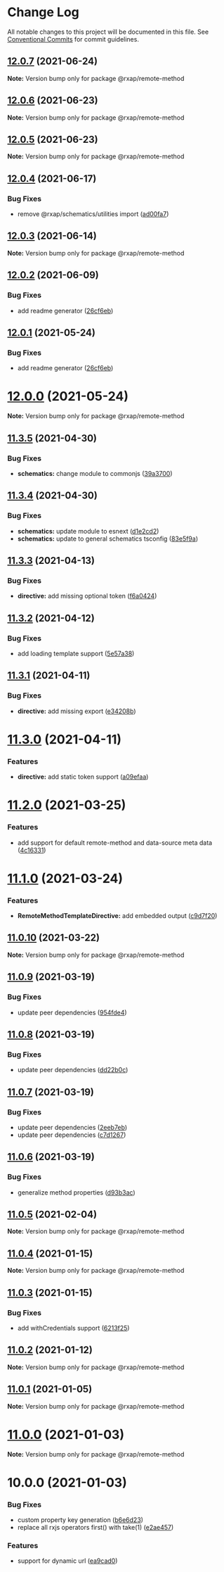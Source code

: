 # Change Log

All notable changes to this project will be documented in this file.
See [Conventional Commits](https://conventionalcommits.org) for commit guidelines.

## [12.0.7](https://gitlab.com/rxap/packages/compare/@rxap/remote-method@12.0.6...@rxap/remote-method@12.0.7) (2021-06-24)

**Note:** Version bump only for package @rxap/remote-method





## [12.0.6](https://gitlab.com/rxap/packages/compare/@rxap/remote-method@12.0.5...@rxap/remote-method@12.0.6) (2021-06-23)

**Note:** Version bump only for package @rxap/remote-method





## [12.0.5](https://gitlab.com/rxap/packages/compare/@rxap/remote-method@12.0.4...@rxap/remote-method@12.0.5) (2021-06-23)

**Note:** Version bump only for package @rxap/remote-method





## [12.0.4](https://gitlab.com/rxap/packages/compare/@rxap/remote-method@12.0.3...@rxap/remote-method@12.0.4) (2021-06-17)


### Bug Fixes

* remove @rxap/schematics/utilities import ([ad00fa7](https://gitlab.com/rxap/packages/commit/ad00fa7fcd5c9cbfe6608dca9211b834cd449745))





## [12.0.3](https://gitlab.com/rxap/packages/compare/@rxap/remote-method@12.0.2...@rxap/remote-method@12.0.3) (2021-06-14)

**Note:** Version bump only for package @rxap/remote-method





## [12.0.2](https://gitlab.com/rxap/packages/compare/@rxap/remote-method@11.3.6...@rxap/remote-method@12.0.2) (2021-06-09)


### Bug Fixes

* add readme generator ([26cf6eb](https://gitlab.com/rxap/packages/commit/26cf6eb590bf9622f9ba4026f52888555587ade5))





## [12.0.1](https://gitlab.com/rxap/packages/compare/@rxap/remote-method@12.0.0...@rxap/remote-method@12.0.1) (2021-05-24)


### Bug Fixes

* add readme generator ([26cf6eb](https://gitlab.com/rxap/packages/commit/26cf6eb590bf9622f9ba4026f52888555587ade5))





# [12.0.0](https://gitlab.com/rxap/packages/compare/@rxap/remote-method@11.3.5...@rxap/remote-method@12.0.0) (2021-05-24)

**Note:** Version bump only for package @rxap/remote-method





## [11.3.5](https://gitlab.com/rxap/packages/compare/@rxap/remote-method@11.3.4...@rxap/remote-method@11.3.5) (2021-04-30)


### Bug Fixes

* **schematics:** change module to commonjs ([39a3700](https://gitlab.com/rxap/packages/commit/39a3700a1d1194a81fb9e7944288984f64b46b88))





## [11.3.4](https://gitlab.com/rxap/packages/compare/@rxap/remote-method@11.3.3...@rxap/remote-method@11.3.4) (2021-04-30)


### Bug Fixes

* **schematics:** update module to esnext ([d1e2cd2](https://gitlab.com/rxap/packages/commit/d1e2cd252f3866471935131187b3acaefe2cca82))
* **schematics:** update to general schematics tsconfig ([83e5f9a](https://gitlab.com/rxap/packages/commit/83e5f9a0cf1810686a503425d87a5e4ae30b8c84))





## [11.3.3](https://gitlab.com/rxap/packages/compare/@rxap/remote-method@11.3.2...@rxap/remote-method@11.3.3) (2021-04-13)


### Bug Fixes

* **directive:** add missing optional token ([f6a0424](https://gitlab.com/rxap/packages/commit/f6a04247ede839497b8128bb2d8b4b2b0af135f4))





## [11.3.2](https://gitlab.com/rxap/packages/compare/@rxap/remote-method@11.3.1...@rxap/remote-method@11.3.2) (2021-04-12)


### Bug Fixes

* add loading template support ([5e57a38](https://gitlab.com/rxap/packages/commit/5e57a387258eded6c4b123defb23d0858a996e5f))





## [11.3.1](https://gitlab.com/rxap/packages/compare/@rxap/remote-method@11.3.0...@rxap/remote-method@11.3.1) (2021-04-11)


### Bug Fixes

* **directive:** add missing export ([e34208b](https://gitlab.com/rxap/packages/commit/e34208b7ccd8412042fc65e5c570877d65edcd89))





# [11.3.0](https://gitlab.com/rxap/packages/compare/@rxap/remote-method@11.2.0...@rxap/remote-method@11.3.0) (2021-04-11)


### Features

* **directive:** add static token support ([a09efaa](https://gitlab.com/rxap/packages/commit/a09efaa825f82e7a51d801821b4dc018bd2bb9e3))





# [11.2.0](https://gitlab.com/rxap/packages/compare/@rxap/remote-method@11.1.0...@rxap/remote-method@11.2.0) (2021-03-25)


### Features

* add support for default remote-method and data-source meta data ([4c16331](https://gitlab.com/rxap/packages/commit/4c16331707e632e7079d61ced3d20984811b952d))





# [11.1.0](https://gitlab.com/rxap/packages/compare/@rxap/remote-method@11.0.10...@rxap/remote-method@11.1.0) (2021-03-24)


### Features

* **RemoteMethodTemplateDirective:** add embedded output ([c9d7f20](https://gitlab.com/rxap/packages/commit/c9d7f203d9cf64afaec98aa4715a8b7d29d6a162))





## [11.0.10](https://gitlab.com/rxap/packages/compare/@rxap/remote-method@11.0.9...@rxap/remote-method@11.0.10) (2021-03-22)

**Note:** Version bump only for package @rxap/remote-method





## [11.0.9](https://gitlab.com/rxap/packages/compare/@rxap/remote-method@11.0.8...@rxap/remote-method@11.0.9) (2021-03-19)


### Bug Fixes

* update peer dependencies ([954fde4](https://gitlab.com/rxap/packages/commit/954fde47836ff0c1f25a77c33ff871ddc7685b6c))





## [11.0.8](https://gitlab.com/rxap/packages/compare/@rxap/remote-method@11.0.7...@rxap/remote-method@11.0.8) (2021-03-19)


### Bug Fixes

* update peer dependencies ([dd22b0c](https://gitlab.com/rxap/packages/commit/dd22b0ce053bc266c7aea659a2faf3be39f424e7))





## [11.0.7](https://gitlab.com/rxap/packages/compare/@rxap/remote-method@11.0.6...@rxap/remote-method@11.0.7) (2021-03-19)


### Bug Fixes

* update peer dependencies ([2eeb7eb](https://gitlab.com/rxap/packages/commit/2eeb7eb85eedd6d610e855dc1724c7153cf01fd0))
* update peer dependencies ([c7d1267](https://gitlab.com/rxap/packages/commit/c7d12671f3efc198985cddee92caa2558e74b023))





## [11.0.6](https://gitlab.com/rxap/packages/compare/@rxap/remote-method@11.0.5...@rxap/remote-method@11.0.6) (2021-03-19)


### Bug Fixes

* generalize method properties ([d93b3ac](https://gitlab.com/rxap/packages/commit/d93b3ac9de6562bf3c5d37f3351e127c9f4ba631))





## [11.0.5](https://gitlab.com/rxap/packages/compare/@rxap/remote-method@10.0.2...@rxap/remote-method@11.0.5) (2021-02-04)

**Note:** Version bump only for package @rxap/remote-method





## [11.0.4](https://gitlab.com/rxap/packages/compare/@rxap/remote-method@11.0.3...@rxap/remote-method@11.0.4) (2021-01-15)

**Note:** Version bump only for package @rxap/remote-method





## [11.0.3](https://gitlab.com/rxap/packages/compare/@rxap/remote-method@11.0.2...@rxap/remote-method@11.0.3) (2021-01-15)


### Bug Fixes

* add withCredentials support ([6213f25](https://gitlab.com/rxap/packages/commit/6213f2526814f8a9c51f93ec5c052e7d23e76e97))





## [11.0.2](https://gitlab.com/rxap/packages/compare/@rxap/remote-method@11.0.1...@rxap/remote-method@11.0.2) (2021-01-12)

**Note:** Version bump only for package @rxap/remote-method





## [11.0.1](https://gitlab.com/rxap/packages/compare/@rxap/remote-method@11.0.0...@rxap/remote-method@11.0.1) (2021-01-05)

**Note:** Version bump only for package @rxap/remote-method





# [11.0.0](https://gitlab.com/rxap/packages/compare/@rxap/remote-method@10.0.0...@rxap/remote-method@11.0.0) (2021-01-03)

**Note:** Version bump only for package @rxap/remote-method





# 10.0.0 (2021-01-03)


### Bug Fixes

* custom property key generation ([b6e6d23](https://gitlab.com/rxap/packages/commit/b6e6d23215f0b35e0de2d35003b186a3d435b8e4))
* replace all rxjs operators first() with take(1) ([e2ae457](https://gitlab.com/rxap/packages/commit/e2ae45771c8b01f30fc1a00f962e067d610296b7))


### Features

* support for dynamic url ([ea9cad0](https://gitlab.com/rxap/packages/commit/ea9cad003cf796cdc0b78ea0be5bf71b3d1fc4c2))
